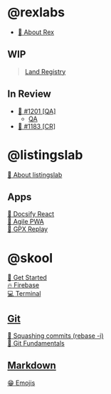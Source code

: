 
# @rexlabs

- [:rainbow: About Rex](https://www.rexlabs.io/)

## WIP

> [Land Registry](./md/rex/Land_Registry/Land_Registry.md)  
<!-- - Pull Request 1
- Pull Request 2
- Pull Request 3 -->

## In Review
- [:floppy_disk: #1201 [QA]](./md/rex/gh/1201.md)  
    - [QA](./md/rex/gh/1201_QA.md)
- [:floppy_disk: #1183 [CR]](./md/rex/gh/1183.md)


# @listingslab
[:rainbow:  About listingslab](./md/listingslab/listingslab.md)

## Apps
[:rocket: Docsify React](./md/listingslab/Docsify_React.md)  
[:rocket: Agile PWA](https://agile-pwa.listingslab.com)  
[:rocket: GPX Replay](https://gpx-replay.com)  

# @skool
[:notebook: Get Started](./md/skool/tutorial/Get_Started.md)  
[:fire: Firebase](./md/skool/Firebase.md)  
[:computer: Terminal](./md/skool/Terminal.md)  

## [Git](./md/skool/git/git_fundamentals.md)
[:octopus: Squashing commits (rebase -i)](./md/skool/git/git_rebase_interactive.md)  
[:octopus: Git Fundamentals](./md/skool/git/git_fundamentals.md)  

## [Markdown](./md/skool/markdown/Markdown_Cheatsheet.md)
[:grin: Emojis](./md/skool/markdown/Emojis.md)  
